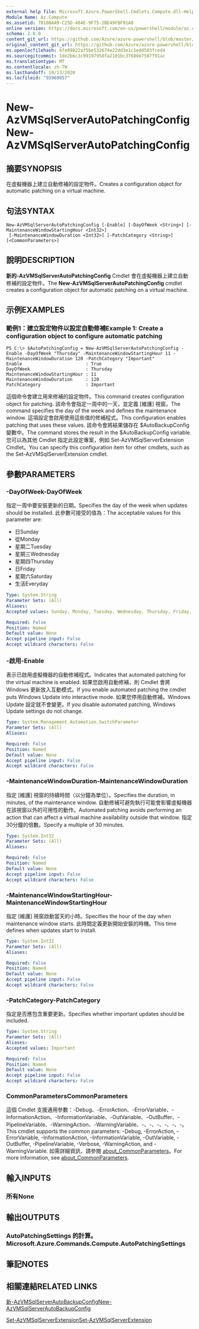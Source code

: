 ```yaml
---
external help file: Microsoft.Azure.PowerShell.Cmdlets.Compute.dll-Help.xml
Module Name: Az.Compute
ms.assetid: 7016BAA9-C25D-404E-9F75-2BE49FBF91A8
online version: https://docs.microsoft.com/en-us/powershell/module/az.compute/new-azvmsqlserverautopatchingconfig
schema: 2.0.0
content_git_url: https://github.com/Azure/azure-powershell/blob/master/src/Compute/Compute/help/New-AzVMSqlServerAutoPatchingConfig.md
original_content_git_url: https://github.com/Azure/azure-powershell/blob/master/src/Compute/Compute/help/New-AzVMSqlServerAutoPatchingConfig.md
ms.openlocfilehash: 6fe89822af5be532674e22dd3e1c1edd583fced4
ms.sourcegitcommit: 1de2b6c3c99197958fa2101bc37680e7507f91ac
ms.translationtype: MT
ms.contentlocale: zh-TW
ms.lasthandoff: 10/13/2020
ms.locfileid: "93969857"
---
```

# <span data-ttu-id="1fffa-101">New-AzVMSqlServerAutoPatchingConfig</span><span class="sxs-lookup"><span data-stu-id="1fffa-101">New-AzVMSqlServerAutoPatchingConfig</span></span>

## <span data-ttu-id="1fffa-102">摘要</span><span class="sxs-lookup"><span data-stu-id="1fffa-102">SYNOPSIS</span></span>
<span data-ttu-id="1fffa-103">在虛擬機器上建立自動修補的設定物件。</span><span class="sxs-lookup"><span data-stu-id="1fffa-103">Creates a configuration object for automatic patching on a virtual machine.</span></span>

## <span data-ttu-id="1fffa-104">句法</span><span class="sxs-lookup"><span data-stu-id="1fffa-104">SYNTAX</span></span>

```
New-AzVMSqlServerAutoPatchingConfig [-Enable] [-DayOfWeek <String>] [-MaintenanceWindowStartingHour <Int32>]
 [-MaintenanceWindowDuration <Int32>] [-PatchCategory <String>] [<CommonParameters>]
```

## <span data-ttu-id="1fffa-105">說明</span><span class="sxs-lookup"><span data-stu-id="1fffa-105">DESCRIPTION</span></span>
<span data-ttu-id="1fffa-106">**新的-AzVMSqlServerAutoPatchingConfig** Cmdlet 會在虛擬機器上建立自動修補的設定物件。</span><span class="sxs-lookup"><span data-stu-id="1fffa-106">The **New-AzVMSqlServerAutoPatchingConfig** cmdlet creates a configuration object for automatic patching on a virtual machine.</span></span>

## <span data-ttu-id="1fffa-107">示例</span><span class="sxs-lookup"><span data-stu-id="1fffa-107">EXAMPLES</span></span>

### <span data-ttu-id="1fffa-108">範例1：建立設定物件以設定自動修補</span><span class="sxs-lookup"><span data-stu-id="1fffa-108">Example 1: Create a configuration object to configure automatic patching</span></span>
```
PS C:\> $AutoPatchingConfig = New-AzVMSqlServerAutoPatchingConfig -Enable -DayOfWeek "Thursday" -MaintenanceWindowStartingHour 11 -MaintenanceWindowDuration 120 -PatchCategory "Important"
Enable                        : True
DayOfWeek                     : Thursday
MaintenanceWindowStartingHour : 11
MaintenanceWindowDuration     : 120
PatchCategory                 : Important
```

<span data-ttu-id="1fffa-109">這個命令會建立用來修補的設定物件。</span><span class="sxs-lookup"><span data-stu-id="1fffa-109">This command creates configuration object for patching.</span></span>
<span data-ttu-id="1fffa-110">該命令會指定一周中的一天，並定義 [維護] 視窗。</span><span class="sxs-lookup"><span data-stu-id="1fffa-110">The command specifies the day of the week and defines the maintenance window.</span></span>
<span data-ttu-id="1fffa-111">這項設定會啟用使用這些值的修補程式。</span><span class="sxs-lookup"><span data-stu-id="1fffa-111">This configuration enables patching that uses these values.</span></span>
<span data-ttu-id="1fffa-112">該命令會將結果儲存在 $AutoBackupConfig 變數中。</span><span class="sxs-lookup"><span data-stu-id="1fffa-112">The command stores the result in the $AutoBackupConfig variable.</span></span>
<span data-ttu-id="1fffa-113">您可以為其他 Cmdlet 指定此設定專案，例如 Set-AzVMSqlServerExtension Cmdlet。</span><span class="sxs-lookup"><span data-stu-id="1fffa-113">You can specify this configuration item for other cmdlets, such as the Set-AzVMSqlServerExtension cmdlet.</span></span>

## <span data-ttu-id="1fffa-114">參數</span><span class="sxs-lookup"><span data-stu-id="1fffa-114">PARAMETERS</span></span>

### <span data-ttu-id="1fffa-115">-DayOfWeek</span><span class="sxs-lookup"><span data-stu-id="1fffa-115">-DayOfWeek</span></span>
<span data-ttu-id="1fffa-116">指定一周中要安裝更新的日期。</span><span class="sxs-lookup"><span data-stu-id="1fffa-116">Specifies the day of the week when updates should be installed.</span></span>
<span data-ttu-id="1fffa-117">此參數可接受的值為：</span><span class="sxs-lookup"><span data-stu-id="1fffa-117">The acceptable values for this parameter are:</span></span>
- <span data-ttu-id="1fffa-118">日</span><span class="sxs-lookup"><span data-stu-id="1fffa-118">Sunday</span></span>
- <span data-ttu-id="1fffa-119">從</span><span class="sxs-lookup"><span data-stu-id="1fffa-119">Monday</span></span>
- <span data-ttu-id="1fffa-120">星期二</span><span class="sxs-lookup"><span data-stu-id="1fffa-120">Tuesday</span></span>
- <span data-ttu-id="1fffa-121">星期三</span><span class="sxs-lookup"><span data-stu-id="1fffa-121">Wednesday</span></span>
- <span data-ttu-id="1fffa-122">星期四</span><span class="sxs-lookup"><span data-stu-id="1fffa-122">Thursday</span></span>
- <span data-ttu-id="1fffa-123">日</span><span class="sxs-lookup"><span data-stu-id="1fffa-123">Friday</span></span>
- <span data-ttu-id="1fffa-124">星期六</span><span class="sxs-lookup"><span data-stu-id="1fffa-124">Saturday</span></span>
- <span data-ttu-id="1fffa-125">生活</span><span class="sxs-lookup"><span data-stu-id="1fffa-125">Everyday</span></span>

```yaml
Type: System.String
Parameter Sets: (All)
Aliases:
Accepted values: Sunday, Monday, Tuesday, Wednesday, Thursday, Friday, Saturday, Everyday

Required: False
Position: Named
Default value: None
Accept pipeline input: False
Accept wildcard characters: False
```

### <span data-ttu-id="1fffa-126">-啟用</span><span class="sxs-lookup"><span data-stu-id="1fffa-126">-Enable</span></span>
<span data-ttu-id="1fffa-127">表示已啟用虛擬機器的自動修補程式。</span><span class="sxs-lookup"><span data-stu-id="1fffa-127">Indicates that automated patching for the virtual machine is enabled.</span></span>
<span data-ttu-id="1fffa-128">如果您啟用自動修補，則 Cmdlet 會將 Windows 更新放入互動模式。</span><span class="sxs-lookup"><span data-stu-id="1fffa-128">If you enable automated patching the cmdlet puts Windows Update into interactive mode.</span></span>
<span data-ttu-id="1fffa-129">如果您停用自動修補，Windows Update 設定就不會變更。</span><span class="sxs-lookup"><span data-stu-id="1fffa-129">If you disable automated patching, Windows Update settings do not change.</span></span>

```yaml
Type: System.Management.Automation.SwitchParameter
Parameter Sets: (All)
Aliases:

Required: False
Position: Named
Default value: None
Accept pipeline input: False
Accept wildcard characters: False
```

### <span data-ttu-id="1fffa-130">-MaintenanceWindowDuration</span><span class="sxs-lookup"><span data-stu-id="1fffa-130">-MaintenanceWindowDuration</span></span>
<span data-ttu-id="1fffa-131">指定 [維護] 視窗的持續時間（以分鐘為單位）。</span><span class="sxs-lookup"><span data-stu-id="1fffa-131">Specifies the duration, in minutes, of the maintenance window.</span></span>
<span data-ttu-id="1fffa-132">自動修補可避免執行可能會影響虛擬機器在該視窗以外的可用性的動作。</span><span class="sxs-lookup"><span data-stu-id="1fffa-132">Automated patching avoids performing an action that can affect a virtual machine availability outside that window.</span></span>
<span data-ttu-id="1fffa-133">指定30分鐘的倍數。</span><span class="sxs-lookup"><span data-stu-id="1fffa-133">Specify a multiple of 30 minutes.</span></span>

```yaml
Type: System.Int32
Parameter Sets: (All)
Aliases:

Required: False
Position: Named
Default value: None
Accept pipeline input: False
Accept wildcard characters: False
```

### <span data-ttu-id="1fffa-134">-MaintenanceWindowStartingHour</span><span class="sxs-lookup"><span data-stu-id="1fffa-134">-MaintenanceWindowStartingHour</span></span>
<span data-ttu-id="1fffa-135">指定 [維護] 視窗啟動當天的小時。</span><span class="sxs-lookup"><span data-stu-id="1fffa-135">Specifies the hour of the day when maintenance window starts.</span></span>
<span data-ttu-id="1fffa-136">此時間定義更新開始安裝的時機。</span><span class="sxs-lookup"><span data-stu-id="1fffa-136">This time defines when updates start to install.</span></span>

```yaml
Type: System.Int32
Parameter Sets: (All)
Aliases:

Required: False
Position: Named
Default value: None
Accept pipeline input: False
Accept wildcard characters: False
```

### <span data-ttu-id="1fffa-137">-PatchCategory</span><span class="sxs-lookup"><span data-stu-id="1fffa-137">-PatchCategory</span></span>
<span data-ttu-id="1fffa-138">指定是否應包含重要更新。</span><span class="sxs-lookup"><span data-stu-id="1fffa-138">Specifies whether important updates should be included.</span></span>

```yaml
Type: System.String
Parameter Sets: (All)
Aliases:
Accepted values: Important

Required: False
Position: Named
Default value: None
Accept pipeline input: False
Accept wildcard characters: False
```

### <span data-ttu-id="1fffa-139">CommonParameters</span><span class="sxs-lookup"><span data-stu-id="1fffa-139">CommonParameters</span></span>
<span data-ttu-id="1fffa-140">這個 Cmdlet 支援通用參數：-Debug、-ErrorAction、-ErrorVariable、-InformationAction、-InformationVariable、-OutVariable、-OutBuffer、-PipelineVariable、-WarningAction、-WarningVariable、-、-、-、-、-、-。</span><span class="sxs-lookup"><span data-stu-id="1fffa-140">This cmdlet supports the common parameters: -Debug, -ErrorAction, -ErrorVariable, -InformationAction, -InformationVariable, -OutVariable, -OutBuffer, -PipelineVariable, -Verbose, -WarningAction, and -WarningVariable.</span></span> <span data-ttu-id="1fffa-141">如需詳細資訊，請參閱 [about_CommonParameters](http://go.microsoft.com/fwlink/?LinkID=113216)。</span><span class="sxs-lookup"><span data-stu-id="1fffa-141">For more information, see [about_CommonParameters](http://go.microsoft.com/fwlink/?LinkID=113216).</span></span>

## <span data-ttu-id="1fffa-142">輸入</span><span class="sxs-lookup"><span data-stu-id="1fffa-142">INPUTS</span></span>

### <span data-ttu-id="1fffa-143">所有</span><span class="sxs-lookup"><span data-stu-id="1fffa-143">None</span></span>

## <span data-ttu-id="1fffa-144">輸出</span><span class="sxs-lookup"><span data-stu-id="1fffa-144">OUTPUTS</span></span>

### <span data-ttu-id="1fffa-145">AutoPatchingSettings 的計算。</span><span class="sxs-lookup"><span data-stu-id="1fffa-145">Microsoft.Azure.Commands.Compute.AutoPatchingSettings</span></span>

## <span data-ttu-id="1fffa-146">筆記</span><span class="sxs-lookup"><span data-stu-id="1fffa-146">NOTES</span></span>

## <span data-ttu-id="1fffa-147">相關連結</span><span class="sxs-lookup"><span data-stu-id="1fffa-147">RELATED LINKS</span></span>

[<span data-ttu-id="1fffa-148">新-AzVMSqlServerAutoBackupConfig</span><span class="sxs-lookup"><span data-stu-id="1fffa-148">New-AzVMSqlServerAutoBackupConfig</span></span>](./New-AzVMSqlServerAutoBackupConfig.md)

[<span data-ttu-id="1fffa-149">Set-AzVMSqlServerExtension</span><span class="sxs-lookup"><span data-stu-id="1fffa-149">Set-AzVMSqlServerExtension</span></span>](./Set-AzVMSqlServerExtension.md)


